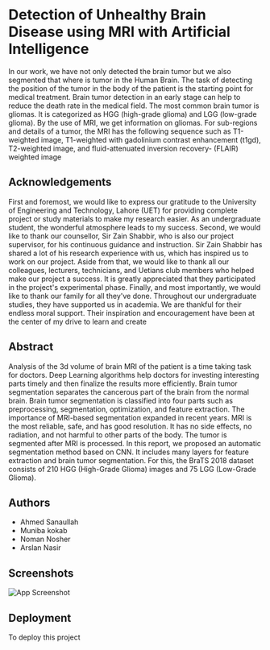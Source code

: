 
# Detection of Unhealthy Brain Disease using MRI with Artificial Intelligence

In our work, we have not only detected the brain tumor but we also segmented that
where is tumor in the Human Brain. The task of detecting the position of the tumor in the body
of the patient is the starting point for medical treatment. Brain tumor detection in an early stage
can help to reduce the death rate in the medical field. The most common brain tumor is gliomas.
It is categorized as HGG (high-grade glioma) and LGG (low-grade glioma). By the use of MRI,
we get information on gliomas. For sub-regions and details of a tumor, the MRI has the
following sequence such as T1-weighted image, T1-weighted with gadolinium contrast
enhancement (t1gd), T2-weighted image, and fluid-attenuated inversion recovery- (FLAIR)
weighted image
## Acknowledgements

 First and foremost, we would like to express our gratitude to the University of Engineering and Technology, Lahore (UET) for providing complete project or study materials to make my research easier. As an undergraduate student, the wonderful atmosphere leads to my success. Second, we would like to thank our counsellor, Sir Zain Shabbir, who is also our project supervisor, for his continuous guidance and instruction. Sir Zain Shabbir has shared a lot of his research experience with us, which has inspired us to work on our project. Aside from that, we would like to thank all our colleagues, lecturers, technicians, and Uetians club members who helped make our project a success. It is greatly appreciated that they participated in the project's experimental phase. Finally, and most importantly, we would like to thank our family for all they've done. Throughout our undergraduate studies, they have supported us   in academia. We are thankful for their endless moral support. Their inspiration and encouragement have been at the center of my drive to learn and create
  
## Abstract
Analysis of the 3d volume of brain MRI of the patient is a time taking task for doctors. Deep Learning algorithms help doctors for investing interesting parts timely and then finalize the results more efficiently. Brain tumor segmentation separates the cancerous part of the brain from the normal brain. Brain tumor segmentation is classified into four parts such as preprocessing, segmentation, optimization, and feature extraction.  The importance of MRI-based segmentation expanded in recent years. MRI is the most reliable, safe, and has good resolution. It has no side effects, no radiation, and not harmful to other parts of the body. The tumor is segmented after MRI is processed. In this report, we proposed an automatic segmentation method based on CNN. It includes many layers for feature extraction and brain tumor segmentation. For this, the BraTS 2018 dataset consists of 210 HGG (High-Grade Glioma) images and 75 LGG (Low-Grade Glioma).

  
## Authors

- Ahmed Sanaullah
- Muniba kokab
- Noman Nosher
- Arslan Nasir

## Screenshots

![App Screenshot](https://via.placeholder.com/468x300?text=App+Screenshot+Here)

  
## Deployment

To deploy this project 

```bash
  
```

  